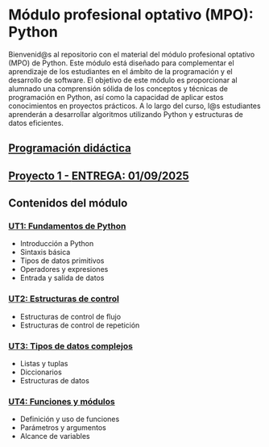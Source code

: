 # Módulo profesional optativo (MPO): Python

Bienvenid@s al repositorio con el material del módulo profesional optativo (MPO) de Python. Este módulo está diseñado para complementar el aprendizaje de los estudiantes en el ámbito de la programación y el desarrollo de software.
El objetivo de este módulo es proporcionar al alumnado una comprensión sólida de los conceptos y técnicas de programación en Python, así como la capacidad de aplicar estos conocimientos en proyectos prácticos. A lo largo del curso, l@s estudiantes aprenderán a desarrollar algoritmos utilizando Python y estructuras de datos eficientes.

## [Programación didáctica](pd.md)

## [Proyecto 1 - **ENTREGA: 01/09/2025**](proyecto1.md)

## Contenidos del módulo

### [UT1: Fundamentos de Python](UT1)

- Introducción a Python
- Sintaxis básica
- Tipos de datos primitivos
- Operadores y expresiones
- Entrada y salida de datos
  
### [UT2: Estructuras de control](UT2)

- Estructuras de control de flujo
- Estructuras de control de repetición
  
### [UT3: Tipos de datos complejos](UT3)

- Listas y tuplas
- Diccionarios
- Estructuras de datos

### [UT4: Funciones y módulos](UT4)

- Definición y uso de funciones
- Parámetros y argumentos
- Alcance de variables
